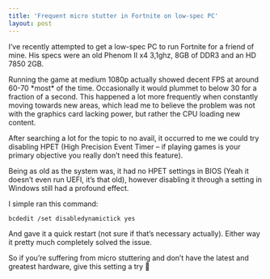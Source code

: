 ```yaml
---
title: 'Frequent micro stutter in Fortnite on low-spec PC'
layout: post
---
```


I’ve recently attempted to get a low-spec PC to run Fortnite for a friend of mine. His specs were an old Phenom II x4 3,1ghz, 8GB of DDR3 and an HD 7850 2GB.

Running the game at medium 1080p actually showed decent FPS at around 60-70 \*most\* of the time. Occasionally it would plummet to below 30 for a fraction of a second. This happened a lot more frequently when constantly moving towards new areas, which lead me to believe the problem was not with the graphics card lacking power, but rather the CPU loading new content.

After searching a lot for the topic to no avail, it occurred to me we could try disabling HPET (High Precision Event Timer – if playing games is your primary objective you really don’t need this feature).

Being as old as the system was, it had no HPET settings in BIOS (Yeah it doesn’t even run UEFI, it’s that old), however disabling it through a setting in Windows still had a profound effect.

I simple ran this command:

```
bcdedit /set disabledynamictick yes
```

And gave it a quick restart (not sure if that’s necessary actually). Either way it pretty much completely solved the issue.

So if you’re suffering from micro stuttering and don’t have the latest and greatest hardware, give this setting a try 🙂